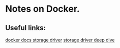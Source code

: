 # Notes on Docker.


## Useful links:

[docker docs storage driver](https://docs.docker.com/storage/storagedriver/select-storage-driver/)
[storage driver deep dive](https://integratedcode.us/2016/08/30/storage-drivers-in-docker-a-deep-dive/)



